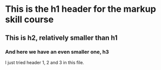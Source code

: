 # This is the h1 header for the markup skill course

## This is h2, relatively smaller than h1

### And here we have an even smaller one, h3


I just tried header 1, 2 and 3 in this file.
